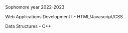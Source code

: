 Sophomore year 2022-2023

Web Applications Development I - HTML/Javascript/CSS

Data Structures - C++
